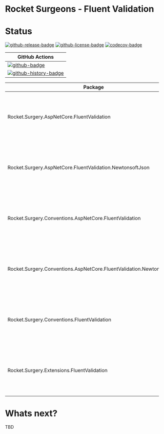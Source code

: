 # Rocket Surgeons - Fluent Validation

# Status

<!-- badges -->
[![github-release-badge]][github-release]
[![github-license-badge]][github-license]
[![codecov-badge]][codecov]
<!-- badges -->

<!-- history badges -->
| GitHub Actions |
| -------------- |
| [![github-badge]][github] |
| [![github-history-badge]][github] |
<!-- history badges -->

<!-- nuget packages -->
| Package | NuGet |
| ------- | ----- |
| Rocket.Surgery.AspNetCore.FluentValidation | [![nuget-version-misce7tl/qpg-badge]![nuget-downloads-misce7tl/qpg-badge]][nuget-misce7tl/qpg] |
| Rocket.Surgery.AspNetCore.FluentValidation.NewtonsoftJson | [![nuget-version-ucoa4c2kisbg-badge]![nuget-downloads-ucoa4c2kisbg-badge]][nuget-ucoa4c2kisbg] |
| Rocket.Surgery.Conventions.AspNetCore.FluentValidation | [![nuget-version-tqdoilgnamhw-badge]![nuget-downloads-tqdoilgnamhw-badge]][nuget-tqdoilgnamhw] |
| Rocket.Surgery.Conventions.AspNetCore.FluentValidation.NewtonsoftJson | [![nuget-version-i6hdkxsu4osg-badge]![nuget-downloads-i6hdkxsu4osg-badge]][nuget-i6hdkxsu4osg] |
| Rocket.Surgery.Conventions.FluentValidation | [![nuget-version-8atphuyoafra-badge]![nuget-downloads-8atphuyoafra-badge]][nuget-8atphuyoafra] |
| Rocket.Surgery.Extensions.FluentValidation | [![nuget-version-m+vmydnk9vja-badge]![nuget-downloads-m+vmydnk9vja-badge]][nuget-m+vmydnk9vja] |
<!-- nuget packages -->

# Whats next?

TBD

<!-- generated references -->
[github-release]: https://github.com/RocketSurgeonsGuild/FluentValidation.Extensions/releases/latest
[github-release-badge]: https://img.shields.io/github/release/RocketSurgeonsGuild/FluentValidation.Extensions.svg?logo=github&style=flat "Latest Release"
[github-license]: https://github.com/RocketSurgeonsGuild/FluentValidation.Extensions/blob/master/LICENSE
[github-license-badge]: https://img.shields.io/github/license/RocketSurgeonsGuild/FluentValidation.Extensions.svg?style=flat "License"
[codecov]: https://codecov.io/gh/RocketSurgeonsGuild/FluentValidation.Extensions
[codecov-badge]: https://img.shields.io/codecov/c/github/RocketSurgeonsGuild/FluentValidation.Extensions.svg?color=E03997&label=codecov&logo=codecov&logoColor=E03997&style=flat "Code Coverage"
[github]: https://github.com/RocketSurgeonsGuild/FluentValidation.Extensions/actions?query=workflow%3Aci
[github-badge]: https://img.shields.io/github/workflow/status/RocketSurgeonsGuild/FluentValidation.Extensions/ci.svg?label=github&logo=github&color=b845fc&logoColor=b845fc&style=flat "GitHub Actions Status"
[github-history-badge]: https://buildstats.info/github/chart/RocketSurgeonsGuild/FluentValidation.Extensions?includeBuildsFromPullRequest=false "GitHub Actions History"
[nuget-misce7tl/qpg]: https://www.nuget.org/packages/Rocket.Surgery.AspNetCore.FluentValidation/
[nuget-version-misce7tl/qpg-badge]: https://img.shields.io/nuget/v/Rocket.Surgery.AspNetCore.FluentValidation.svg?color=004880&logo=nuget&style=flat-square "NuGet Version"
[nuget-downloads-misce7tl/qpg-badge]: https://img.shields.io/nuget/dt/Rocket.Surgery.AspNetCore.FluentValidation.svg?color=004880&logo=nuget&style=flat-square "NuGet Downloads"
[nuget-ucoa4c2kisbg]: https://www.nuget.org/packages/Rocket.Surgery.AspNetCore.FluentValidation.NewtonsoftJson/
[nuget-version-ucoa4c2kisbg-badge]: https://img.shields.io/nuget/v/Rocket.Surgery.AspNetCore.FluentValidation.NewtonsoftJson.svg?color=004880&logo=nuget&style=flat-square "NuGet Version"
[nuget-downloads-ucoa4c2kisbg-badge]: https://img.shields.io/nuget/dt/Rocket.Surgery.AspNetCore.FluentValidation.NewtonsoftJson.svg?color=004880&logo=nuget&style=flat-square "NuGet Downloads"
[nuget-tqdoilgnamhw]: https://www.nuget.org/packages/Rocket.Surgery.Conventions.AspNetCore.FluentValidation/
[nuget-version-tqdoilgnamhw-badge]: https://img.shields.io/nuget/v/Rocket.Surgery.Conventions.AspNetCore.FluentValidation.svg?color=004880&logo=nuget&style=flat-square "NuGet Version"
[nuget-downloads-tqdoilgnamhw-badge]: https://img.shields.io/nuget/dt/Rocket.Surgery.Conventions.AspNetCore.FluentValidation.svg?color=004880&logo=nuget&style=flat-square "NuGet Downloads"
[nuget-i6hdkxsu4osg]: https://www.nuget.org/packages/Rocket.Surgery.Conventions.AspNetCore.FluentValidation.NewtonsoftJson/
[nuget-version-i6hdkxsu4osg-badge]: https://img.shields.io/nuget/v/Rocket.Surgery.Conventions.AspNetCore.FluentValidation.NewtonsoftJson.svg?color=004880&logo=nuget&style=flat-square "NuGet Version"
[nuget-downloads-i6hdkxsu4osg-badge]: https://img.shields.io/nuget/dt/Rocket.Surgery.Conventions.AspNetCore.FluentValidation.NewtonsoftJson.svg?color=004880&logo=nuget&style=flat-square "NuGet Downloads"
[nuget-8atphuyoafra]: https://www.nuget.org/packages/Rocket.Surgery.Conventions.FluentValidation/
[nuget-version-8atphuyoafra-badge]: https://img.shields.io/nuget/v/Rocket.Surgery.Conventions.FluentValidation.svg?color=004880&logo=nuget&style=flat-square "NuGet Version"
[nuget-downloads-8atphuyoafra-badge]: https://img.shields.io/nuget/dt/Rocket.Surgery.Conventions.FluentValidation.svg?color=004880&logo=nuget&style=flat-square "NuGet Downloads"
[nuget-m+vmydnk9vja]: https://www.nuget.org/packages/Rocket.Surgery.Extensions.FluentValidation/
[nuget-version-m+vmydnk9vja-badge]: https://img.shields.io/nuget/v/Rocket.Surgery.Extensions.FluentValidation.svg?color=004880&logo=nuget&style=flat-square "NuGet Version"
[nuget-downloads-m+vmydnk9vja-badge]: https://img.shields.io/nuget/dt/Rocket.Surgery.Extensions.FluentValidation.svg?color=004880&logo=nuget&style=flat-square "NuGet Downloads"
<!-- generated references -->

<!-- nuke-data
github:
  owner: RocketSurgeonsGuild
  repository: FluentValidation.Extensions
-->
